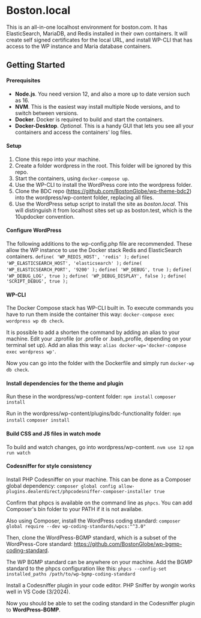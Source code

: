 # Boston.local

This is an all-in-one localhost environment for boston.com. It has ElasticSearch, MariaDB, and Redis installed in their own containers. It will create self signed certificates for the local URL, and install WP-CLI that has access to the WP instance and Maria database containers.

## Getting Started

#### Prerequisites

* **Node.js**. You need version 12, and also a more up to date version such as 16.
* **NVM**. This is the easiest way install multiple Node versions, and to switch between versions.
* **Docker**. Docker is required to build and start the containers. 
* **Docker-Desktop**. *Optional*. This is a handy GUI that lets you see all your containers and access the containers' log files.

#### Setup 

1. Clone this repo into your machine.
2. Create a folder wordpress in the root. This folder will be ignored by this repo.
3. Start the containers, using `docker-compose up`.
4. Use the WP-CLI to install the WordPress core into the wordpress folder.
5. Clone the BDC repo (https://github.com/BostonGlobe/wp-theme-bdc2) into the wordpress/wp-content folder, replacing all files.
6. Use the WordPress setup script to install the site as *boston.local*. This will distinguish it from localhost sites set up as boston.test, which is the 10updocker convention.

#### Configure WordPress

The following additions to the wp-config.php file are recommended. These allow the WP instance to use the Docker stack Redis and ElasticSearch containers.
`define( 'WP_REDIS_HOST', 'redis' );`
`define( 'WP_ELASTICSEARCH_HOST', 'elasticsearch' );`
`define( 'WP_ELASTICSEARCH_PORT', '9200' );`
`define( 'WP_DEBUG', true );`
`define( 'WP_DEBUG_LOG', true );`
`define( 'WP_DEBUG_DISPLAY', false );`
`define( 'SCRIPT_DEBUG', true );`


#### WP-CLI

The Docker Compose stack has WP-CLI built in. To execute commands you have to run them inside the container this way: `docker-compose exec wordpress wp db check`. 

It is possible to add a shorten the command by adding an alias to your machine. 
Edit your .zprofile (or .profile or .bash_profile, depending on your terminal set up). 
Add an alias this way: `alias docker-wp='docker-compose exec wordpress wp'`.

Now you can go into the folder with the Dockerfile and simply run `docker-wp db check`.

#### Install dependencies for the theme and plugin

Run these in the wordpress/wp-content folder:
`npm install`
`composer install`

Run in the wordpress/wp-content/plugins/bdc-functionality folder:
`npm install`
`composer install`

#### Build CSS and JS files in watch mode

To build and watch changes, go into wordpress/wp-content.
`nvm use 12`
`npm run watch`


#### Codesniffer for style consistency

Install PHP Codesniffer on your machine. This can be done as a Composer global dependency: 
`composer global config allow-plugins.dealerdirect/phpcodesniffer-composer-installer true`

Confirm that phpcs is available on the command line as `phpcs`. You can add Composer's bin folder to your PATH if it is not availabe.

Also using Composer, install the WordPress coding standard:
`composer global require --dev wp-coding-standards/wpcs:"^3.0"`

Then, clone the WordPress-BGMP standard, which is a subset of the WordPress-Core standard:
https://github.com/BostonGlobe/wp-bgmp-coding-standard.

The WP BGMP standard can be anywhere on your machine. Add the BGMP standard to the phpcs configuration like this:
`phpcs --config-set installed_paths /path/to/wp-bgmp-coding-standard`

Install a Codesniffer plugin in your code editor. PHP Sniffer by *wongin* works well in VS Code (3/2024). 

Now you should be able to set the coding standard in the Codesniffer plugin to **WordPress-BGMP**.
